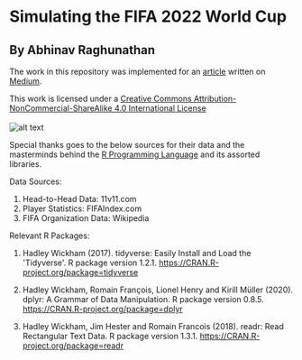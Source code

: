 # Simulating the FIFA 2022 World Cup
## By Abhinav Raghunathan

The work in this repository was implemented for an [article](https://towardsdatascience.com/simulating-the-fifa-world-cup-2022-d363fad7da22) written on [Medium](https://medium.com).

This work is licensed under a [Creative Commons Attribution-NonCommercial-ShareAlike 4.0 International License](http://creativecommons.org/licenses/by-nc-sa/4.0/)</br></br>
![alt text](https://i.creativecommons.org/l/by-nc-sa/4.0/88x31.png "Creative Commons License")

Special thanks goes to the below sources for their data and the masterminds behind the [R Programming Language](https://r-project.org) and its assorted libraries.

Data Sources:
1. Head-to-Head Data: 11v11.com
2. Player Statistics: FIFAIndex.com
3. FIFA Organization Data: Wikipedia

Relevant R Packages:
1. Hadley Wickham (2017). tidyverse: Easily Install and Load the 'Tidyverse'. R package version 1.2.1. https://CRAN.R-project.org/package=tidyverse

2. Hadley Wickham, Romain François, Lionel Henry and Kirill Müller (2020). dplyr: A Grammar of Data Manipulation. R package version 0.8.5. https://CRAN.R-project.org/package=dplyr

3. Hadley Wickham, Jim Hester and Romain Francois (2018). readr: Read Rectangular Text Data. R package version 1.3.1. https://CRAN.R-project.org/package=readr
